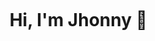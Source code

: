 <div id="user-content-toc">
  <ul align="center">
    <summary><h1 style="display: inline-block">Hi, I'm Jhonny 👋</h1></summary>
  </ul>
</div>

<!--
**Jheiden7/Jheiden7** is a ✨ _special_ ✨ repository because its `README.md` (this file) appears on your GitHub profile.

Here are some ideas to get you started:

- 🔭 I’m currently working on ...
- 🌱 I’m currently learning ...
- 👯 I’m looking to collaborate on ...
- 🤔 I’m looking for help with ...
- 💬 Ask me about ...
- 📫 How to reach me: ...
- 😄 Pronouns: ...
- ⚡ Fun fact: ...
-->
